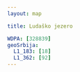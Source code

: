 ```yaml
---
layout: map

title: Ludaško jezero

WDPA: [328839]
geoSrbija:
  L1_183: [18]
  L1_362: [92]
---
```

